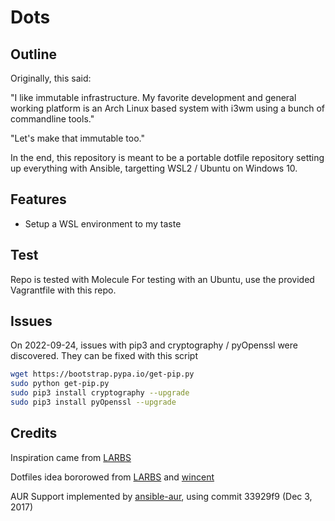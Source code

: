 # Dots

## Outline

Originally, this said:

"I like immutable infrastructure. My favorite development and general working platform is an Arch Linux based system with i3wm using a bunch of commandline tools."

"Let's make that immutable too."

In the end, this repository is meant to be a portable dotfile repository setting up everything with Ansible, targetting WSL2 / Ubuntu on Windows 10.

## Features

- Setup a WSL environment to my taste

## Test

Repo is tested with Molecule
For testing with an Ubuntu, use the provided Vagrantfile with this repo.

## Issues

On 2022-09-24, issues with pip3 and cryptography / pyOpenssl were discovered. They can be fixed with this script

```bash
wget https://bootstrap.pypa.io/get-pip.py
sudo python get-pip.py
sudo pip3 install cryptography --upgrade
sudo pip3 install pyOpenssl --upgrade
```

## Credits

Inspiration came from [LARBS](https://larbs.xyz/)

Dotfiles idea bororowed from [LARBS](https://larbs.xyz/) and [wincent](https://github.com/wincent/wincent)

AUR Support implemented by [ansible-aur](https://github.com/pigmonkey/ansible-aur), using commit 33929f9 (Dec 3, 2017)
